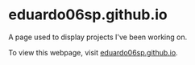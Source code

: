 # eduardo06sp.github.io
A page used to display projects I've been working on.

To view this webpage, visit [eduardo06sp.github.io](https://eduardo06sp.github.io/).
